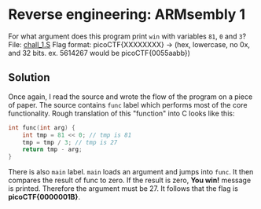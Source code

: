 # Reverse engineering: ARMsembly 1

For what argument does this program print `win` with variables `81`, `0` and `3`? File: [chall_1.S](https://mercury.picoctf.net/static/7cc2b73e671f61f8dc2d40493fb62611/chall_1.S) Flag format: picoCTF{XXXXXXXX} -> (hex, lowercase, no 0x, and 32 bits. ex. 5614267 would be picoCTF{0055aabb})

## Solution

Once again, I read the source and wrote the flow of the program on a piece of paper. The source contains `func` label which performs most of the core functionality. Rough translation of this "function" into C looks like this:

```c
int func(int arg) {
    int tmp = 81 << 0; // tmp is 81
    tmp = tmp / 3; // tmp is 27
    return tmp - arg;
}
```

There is also `main` label. `main` loads an argument and jumps into `func`. It then compares the result of func to zero. If the result is zero, **You win!** message is printed. Therefore the argument must be 27. It follows that the flag is **picoCTF{0000001B}**.


